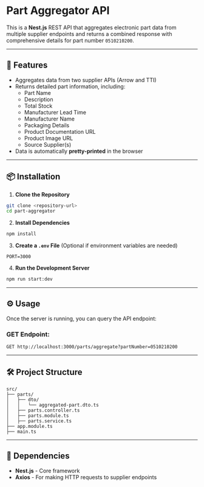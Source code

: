 
# Part Aggregator API

This is a **Nest.js** REST API that aggregates electronic part data from multiple supplier endpoints and returns a combined response with comprehensive details for part number `0510210200`.

---

## 🚀 Features
- Aggregates data from two supplier APIs (Arrow and TTI)
- Returns detailed part information, including:
  - Part Name
  - Description
  - Total Stock
  - Manufacturer Lead Time
  - Manufacturer Name
  - Packaging Details
  - Product Documentation URL
  - Product Image URL
  - Source Supplier(s)
- Data is automatically **pretty-printed** in the browser

---

## 📦 Installation
1. **Clone the Repository**
```bash
git clone <repository-url>
cd part-aggregator
```

2. **Install Dependencies**
```bash
npm install
```

3. **Create a `.env` File** (Optional if environment variables are needed)
```
PORT=3000
```

4. **Run the Development Server**
```bash
npm run start:dev
```

---

## ⚙️ Usage
Once the server is running, you can query the API endpoint:

### **GET Endpoint:**
```
GET http://localhost:3000/parts/aggregate?partNumber=0510210200
```

---

## 🛠️ Project Structure
```
src/
├── parts/
│   ├── dto/
│   │   └── aggregated-part.dto.ts
│   ├── parts.controller.ts
│   ├── parts.module.ts
│   ├── parts.service.ts
├── app.module.ts
├── main.ts
```

---

## 🧩 Dependencies
- **Nest.js** - Core framework
- **Axios** - For making HTTP requests to supplier endpoints
